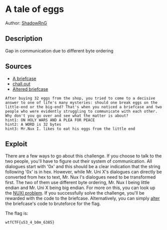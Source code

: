 # A tale of eggs

Author: [ShadowRnG](https://github.com/ShadowRnG)

## Description

Gap in communication due to different byte ordering

## Sources

- [A briefcase](./briefcase.py)
- [chall.out](./chall.out)
- [Altered briefcase](./sol.py)

```
After buying 32 eggs from the shop, you tried to come to a decisive answer to one of life's many mysteries: should one break eggs on the little-end or the big-end? That's when you noticed a briefcase and two people who were evidently struggling to communicate with each other. Why don't you go over and see what the matter is about?
hint1: ON HOLY WARS AND A PLEA FOR PEACE
hint2: A WORD is 32 bytes
hint3: Mr.Nux I. likes to eat his eggs from the little end
```
## Exploit

There are a few ways to go about this challenge. If you choose to talk to the two people, you'll have to figure out their system of communication. All dialogues start with '0x' and this should be a clear indication that the string following '0x' is in hex. However, while Mr. Uni X's dialogues can directly be converted from hex to text, Mr. Nux I's dialogues need to be transformed first. The two of them use different byte ordering, Mr. Nux I being little endian and Mr. Uni X being big endian. For more on this, you can look up the [NUXI problem](https://nuxi.it/nuxijargon.html). If you successfully solve the challenge, you'll be rewarded with the code to the briefcase. Alternatively, you can simply [alter](./sol.py) the briefcase's code to bruteforce for the flag.

The flag is:

```
wtfCTF{u53_4_b0m_6385}
```
